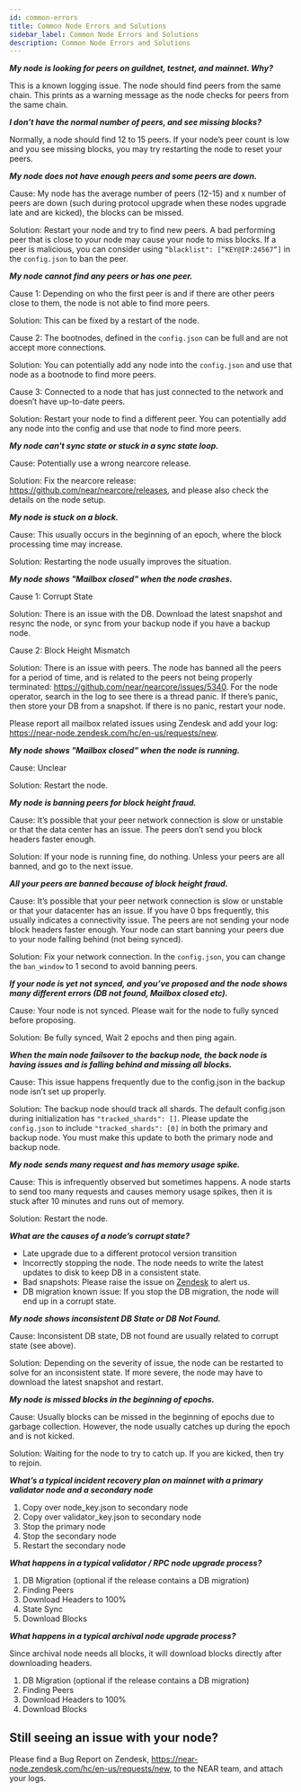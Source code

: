 ```yaml
---
id: common-errors
title: Common Node Errors and Solutions
sidebar_label: Common Node Errors and Solutions
description: Common Node Errors and Solutions
---
```



***My node is looking for peers on guildnet, testnet, and mainnet. Why?***

This is a known logging issue. The node should find peers from the same chain. This prints as a warning message as the node checks for peers from the same chain.

***I don’t have the normal number of peers, and see missing blocks?***

Normally, a node should find 12 to 15 peers. If your node’s peer count is low and you see missing blocks, you may try restarting the node to reset your peers.

***My node does not have enough peers and some peers are down.***

Cause: My node has the average number of peers (12-15) and x number of peers are down (such during protocol upgrade when these nodes upgrade late and are kicked), the blocks can be missed.

Solution:
Restart your node and try to find new peers. A bad performing peer that is close to your node may cause your node to miss blocks. If a peer is malicious, you can consider using `“blacklist": [“KEY@IP:24567”]` in the `config.json` to ban the peer.


***My node cannot find any peers or has one peer.***

Cause 1: Depending on who the first peer is and if there are other peers close to them, the node is not able to find more peers.

Solution: This can be fixed by a restart of the node.

Cause 2: The bootnodes, defined in the `config.json` can be full and are not accept more connections.

Solution: You can potentially add any node into the `config.json` and use that node as a bootnode to find more peers.

Cause 3: Connected to a node that has just connected to the network and doesn’t have up-to-date peers.

Solution: Restart your node to find a different peer. You can potentially add any node into the config and use that node to find more peers.


***My node can't sync state or stuck in a sync state loop.***

Cause: Potentially use a wrong nearcore release.

Solution: Fix the nearcore release: https://github.com/near/nearcore/releases, and please also check the details on the node setup.

***My node is stuck on a block.***

Cause: This usually occurs in the beginning of an epoch, where the block processing time may increase.

Solution: Restarting the node usually improves the situation.

***My node shows "Mailbox closed" when the node crashes.***

Cause 1: Corrupt State

Solution: There is an issue with the DB. Download the latest snapshot and resync the node, or sync from your backup node if you have a backup node.

Cause 2: Block Height Mismatch

Solution: There is an issue with peers. The node has banned all the peers for a period of time, and is related to the peers not being properly terminated: https://github.com/near/nearcore/issues/5340. For the node operator, search in the log to see there is a thread panic.  If there’s panic, then store your DB from a snapshot. If there is no panic, restart your node.

Please report all mailbox related issues using Zendesk and add your log: https://near-node.zendesk.com/hc/en-us/requests/new.


***My node shows "Mailbox closed" when the node is running.***

Cause: Unclear

Solution: Restart the node.

***My node is banning peers for block height fraud.***

Cause: It’s possible that your peer network connection is slow or unstable or that the data center has an issue. The peers don’t send you block headers faster enough.

Solution: If your node is running fine, do nothing. Unless your peers are all banned, and go to the next issue.


***All your peers are banned because of block height fraud.***

Cause: It’s possible that your peer network connection is slow or unstable or that your datacenter has an issue. If you have 0 bps frequently, this usually indicates a connectivity issue.
The peers are not sending your node block headers faster enough. Your node can start banning your peers due to your node falling behind (not being synced).

Solution: Fix your network connection. In the `config.json`, you can change the `ban_window` to 1 second to avoid banning peers.

***If your node is yet not synced, and you’ve proposed and the node shows many different errors (DB not found, Mailbox closed etc).***

Cause: Your node is not synced. Please wait for the node to fully synced before proposing.

Solution: Be fully synced, Wait 2 epochs and then ping again.


***When the main node failsover to the backup node, the back node is having issues and is falling behind and missing all blocks.***

Cause: This issue happens frequently due to the config.json in the backup node isn’t set up properly.

Solution: The backup node should track all shards. The default config.json during initialization has `"tracked_shards": []`. Please update the `config.json` to include `"tracked_shards": [0]` in both the primary and backup node. You must make this update to both the primary node and backup node.


***My node sends many request and has memory usage spike.***

Cause: This is infrequently observed but sometimes happens. A node starts to send too many requests and causes memory usage spikes, then it is stuck after 10 minutes and runs out of memory.

Solution: Restart the node.

***What are the causes of a node’s corrupt state?***

- Late upgrade due to a different protocol version transition
- Incorrectly stopping the node. The node needs to write the latest updates to disk to keep DB in a consistent state.
- Bad snapshots: Please raise the issue on [Zendesk](https://near-node.zendesk.com/hc/en-us/requests/new) to alert us.
- DB migration known issue: If you stop the DB migration, the node will end up in a corrupt state.

***My node shows inconsistent DB State or DB Not Found.***

Cause: Inconsistent DB state, DB not found are usually related to corrupt state (see above).

Solution: Depending on the severity of issue, the node can be restarted to solve for an inconsistent state. If more severe, the node may have to download the latest snapshot and restart.


***My node is missed blocks in the beginning of epochs.***

Cause: Usually blocks can be missed in the beginning of epochs due to garbage collection. However, the node usually catches up during the epoch and is not kicked.

Solution: Waiting for the node to try to catch up. If you are kicked, then try to rejoin.

***What’s a typical incident recovery plan on mainnet with a primary validator node and a secondary node***

1. Copy over node_key.json to secondary node
2. Copy over validator_key.json to secondary node
3. Stop the primary node
4. Stop the secondary node
5. Restart the secondary node


***What happens in a typical validator / RPC node upgrade process?***

1. DB Migration (optional if the release contains a DB migration)
2. Finding Peers
3. Download Headers to 100%
4. State Sync
5. Download Blocks

***What happens in a typical archival node upgrade process?***

Since archival node needs all blocks, it will download blocks directly after downloading headers.

1. DB Migration (optional if the release contains a DB migration)
2. Finding Peers
3. Download Headers to 100%
4. Download Blocks


## Still seeing an issue with your node?
Please find a Bug Report on Zendesk, https://near-node.zendesk.com/hc/en-us/requests/new, to the NEAR team, and attach your logs.
